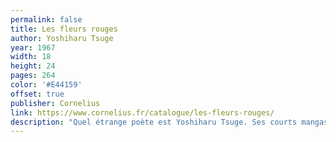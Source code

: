 ```yaml
---
permalink: false
title: Les fleurs rouges
author: Yoshiharu Tsuge
year: 1967
width: 18
height: 24
pages: 264
color: '#E44159'
offset: true
publisher: Cornelius
link: https://www.cornelius.fr/catalogue/les-fleurs-rouges/
description: "Quel étrange poète est Yoshiharu Tsuge. Ses courts mangas ne répondent en rien aux codes occidentaux, et l'on est parfois bien en difficulté pour en faire émerger du sens. Mais si l'on abandonne cette recherche, il s'en dégage une atmosphère d'inquiétante banalité qui m'a profondément marqué. Révolutionnaire à son époque, le style de Tsuge est inimitable et semble n'avoir rien perdu de sa subversivité."
---
```


